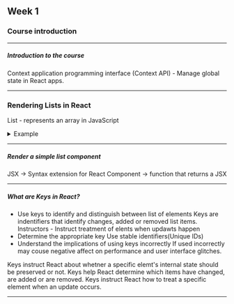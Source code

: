 ## Week 1

### Course introduction

---

<h5>Introduction to the course</h5>

Context application programming interface (Context API) - Manage global state in React apps.

---

### Rendering Lists in React

List - represents an array in JavaScript

<details>
  <summary>Example</summary>

```js
const data = [
  {
    id: "1",
    title: "Tiramisu",
    description: "a dessert",
    price: 432,
  },
];

const topDessesrts = data.map((dessert) => {
  return {
    content: `${dessert.title} - ${dessert.description}`,
    price: dessert.price,
  };
});

export default function App() {
  console.log(topDessesrts);
  return <h1>Eamine the console output</h1>;
}
```

</details>

---

<h5>Render a simple list component</h5>

JSX -> Syntax extension for React
Component -> function that returns a JSX

---

<h5>What are Keys in React?</h5>

- Use keys to identify and distinguish between list of elements
  Keys are indentifiers that identify changes, added or removed list items.
  Instructors - Instruct treatment of elents when updawts happen
- Determine the appropriate key
  Use stable identifiers(Unique IDs)
- Understand the implications of using keys incorrectly
  If used incorrectly may couse negative affect on performance and user interface glitches.

Keys instruct React about whetner a specific elemt's internal state should be preserved or not.
Keys help React determine which items have changed, are added or are removed.
Keys instruct React how to treat a specific element when an update occurs.

---
